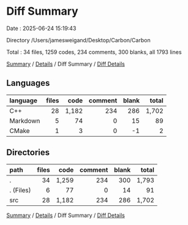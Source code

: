 # Diff Summary

Date : 2025-06-24 15:19:43

Directory /Users/jamesweigand/Desktop/Carbon/Carbon

Total : 34 files,  1259 codes, 234 comments, 300 blanks, all 1793 lines

[Summary](results.md) / [Details](details.md) / Diff Summary / [Diff Details](diff-details.md)

## Languages
| language | files | code | comment | blank | total |
| :--- | ---: | ---: | ---: | ---: | ---: |
| C++ | 28 | 1,182 | 234 | 286 | 1,702 |
| Markdown | 5 | 74 | 0 | 15 | 89 |
| CMake | 1 | 3 | 0 | -1 | 2 |

## Directories
| path | files | code | comment | blank | total |
| :--- | ---: | ---: | ---: | ---: | ---: |
| . | 34 | 1,259 | 234 | 300 | 1,793 |
| . (Files) | 6 | 77 | 0 | 14 | 91 |
| src | 28 | 1,182 | 234 | 286 | 1,702 |

[Summary](results.md) / [Details](details.md) / Diff Summary / [Diff Details](diff-details.md)